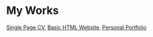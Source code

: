 <h1> My Works </h1>

<a href="https://roadmap.sh/projects/single-page-cv">Single Page CV</a>,
<a href="https://roadmap.sh/projects/basic-html-website">Basic HTML Website</a>,
<a href="https://roadmap.sh/projects/portfolio-website">Personal Portfolio</a>

